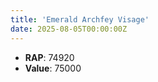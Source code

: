 ```yaml
---
title: 'Emerald Archfey Visage'
date: 2025-08-05T00:00:00Z
---
```

- **RAP**: 74920
- **Value**: 75000
